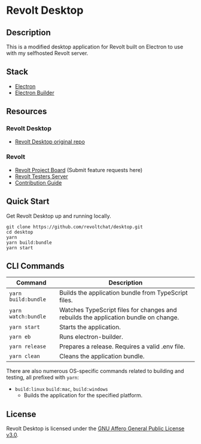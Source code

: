 # Revolt Desktop

## Description

This is a modified desktop application for Revolt built on Electron to use with my selfhosted Revolt server.

## Stack

-   [Electron](https://electronjs.org/)
-   [Electron Builder](https://www.electron.build/)

## Resources

### Revolt Desktop

-   [Revolt Desktop original repo](https://github.com/revoltchat/desktop)

### Revolt

-   [Revolt Project Board](https://github.com/revoltchat/revolt/discussions) (Submit feature requests here)
-   [Revolt Testers Server](https://app.revolt.chat/invite/Testers)
-   [Contribution Guide](https://developers.revolt.chat/contributing)

## Quick Start

Get Revolt Desktop up and running locally.

```
git clone https://github.com/revoltchat/desktop.git
cd desktop
yarn
yarn build:bundle
yarn start
```

## CLI Commands

| Command             | Description                                                                         |
| ------------------- | ----------------------------------------------------------------------------------- |
| `yarn build:bundle` | Builds the application bundle from TypeScript files.                                |
| `yarn watch:bundle` | Watches TypeScript files for changes and rebuilds the application bundle on change. |
| `yarn start`        | Starts the application.                                                             |
| `yarn eb`           | Runs electron-builder.                                                              |
| `yarn release`      | Prepares a release. Requires a valid .env file.                                     |
| `yarn clean`        | Cleans the application bundle.                                                      |

There are also numerous OS-specific commands related to building and testing, all prefixed with `yarn`:

-   `build:linux` `build:mac`, `build:windows`
    -   Builds the application for the specified platform.

## License

Revolt Desktop is licensed under the [GNU Affero General Public License v3.0](https://github.com/revoltchat/desktop/blob/master/LICENSE).
